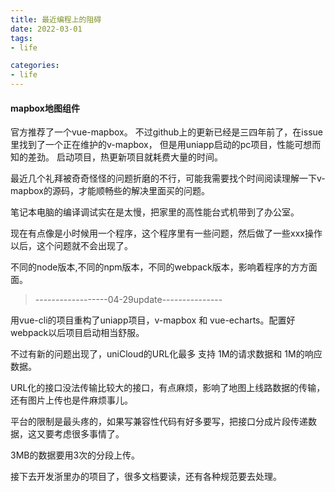 ```yaml
---
title: 最近编程上的阻碍
date: 2022-03-01
tags:
- life

categories:
- life
---
```


#### mapbox地图组件
官方推荐了一个vue-mapbox。
不过github上的更新已经是三四年前了，在issue里找到了一个正在维护的v-mapbox，
但是用uniapp启动的pc项目，性能可想而知的差劲。
启动项目，热更新项目就耗费大量的时间。

最近几个礼拜被奇奇怪怪的问题折磨的不行，可能我需要找个时间阅读理解一下v-mapbox的源码，才能顺畅些的解决里面买的问题。

笔记本电脑的编译调试实在是太慢，把家里的高性能台式机带到了办公室。

现在有点像是小时候用一个程序，这个程序里有一些问题，然后做了一些xxx操作以后，这个问题就不会出现了。

不同的node版本,不同的npm版本，不同的webpack版本，影响着程序的方方面面。

> ------------------04-29update---------------


用vue-cli的项目重构了uniapp项目，v-mapbox 和 vue-echarts。配置好webpack以后项目启动相当舒服。

不过有新的问题出现了，uniCloud的URL化最多 支持 1M的请求数据和 1M的响应数据。

URL化的接口没法传输比较大的接口，有点麻烦，影响了地图上线路数据的传输，还有图片上传也是件麻烦事儿。

平台的限制是最头疼的，如果写兼容性代码有好多要写，把接口分成片段传递数据，这又要考虑很多事情了。

3MB的数据要用3次的分段上传。

接下去开发浙里办的项目了，很多文档要读，还有各种规范要去处理。
